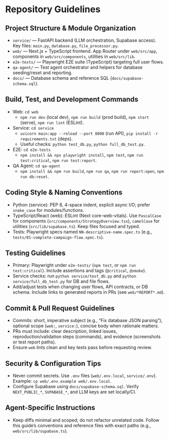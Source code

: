 # Repository Guidelines

## Project Structure & Module Organization
- `service/` — FastAPI backend (LLM orchestration, Supabase access). Key files: `main.py`, `database.py`, `file_processor.py`.
- `web/` — Next.js + TypeScript frontend. App Router under `web/src/app`, components in `web/src/components`, utilities in `web/src/lib`.
- `e2e-tests/` — Playwright E2E suite (TypeScript) targeting full user flows.
- `qa-agent/` — Test agent orchestrator and helpers for database seeding/reset and reporting.
- `docs/` — Database schema and reference SQL (`docs/supabase-schema.sql`).

## Build, Test, and Development Commands
- Web: `cd web`
  - `npm run dev` (local dev), `npm run build` (prod build), `npm start` (serve), `npm run lint` (ESLint).
- Service: `cd service`
  - `uvicorn main:app --reload --port 8000` (run API), `pip install -r requirements.txt` (deps).
  - Useful checks: `python test_db.py`, `python full_db_test.py`.
- E2E: `cd e2e-tests`
  - `npm install && npx playwright install`, `npm test`, `npm run test:critical`, `npm run test:report`.
- QA Agent: `cd qa-agent`
  - `npm install && npm run build`, `npm run qa`, `npm run report:open`, `npm run db:reset`.

## Coding Style & Naming Conventions
- Python (service): PEP 8, 4-space indent, explicit async I/O; prefer `snake_case` for modules/functions.
- TypeScript/React (web): ESLint (Next core-web-vitals). Use `PascalCase` for components (`src/components/StrategyOverview.tsx`), `camelCase` for utilities (`src/lib/supabase.ts`). Keep files focused and typed.
- Tests: Playwright specs named `NN-descriptive-name.spec.ts` (e.g., `tests/01-complete-campaign-flow.spec.ts`).

## Testing Guidelines
- Primary: Playwright under `e2e-tests/` (`npm test`, or `npm run test:critical`). Include assertions and tags (`@critical`, `@smoke`).
- Service checks: run `python service/test_db.py` and `python service/full_db_test.py` for DB and file flows.
- Add/adjust tests when changing user flows, API contracts, or DB schema. Include links to generated reports in PRs (see `web/*REPORT*.md`).

## Commit & Pull Request Guidelines
- Commits: short, imperative subject (e.g., “Fix database JSON parsing”), optional scope (`web:`, `service:`), concise body when rationale matters.
- PRs must include: clear description, linked issues, reproduction/validation steps (commands), and evidence (screenshots or test report paths).
- Ensure `web` lints clean and key tests pass before requesting review.

## Security & Configuration Tips
- Never commit secrets. Use `.env` files (`web/.env.local`, `service/.env`). Example: `cp web/.env.example web/.env.local`.
- Configure Supabase using `docs/supabase-schema.sql`. Verify `NEXT_PUBLIC_*`, `SUPABASE_*`, and LLM keys are set locally/CI.

## Agent-Specific Instructions
- Keep diffs minimal and scoped; do not refactor unrelated code. Follow this guide’s conventions and reference files with exact paths (e.g., `web/src/lib/supabase.ts`).
